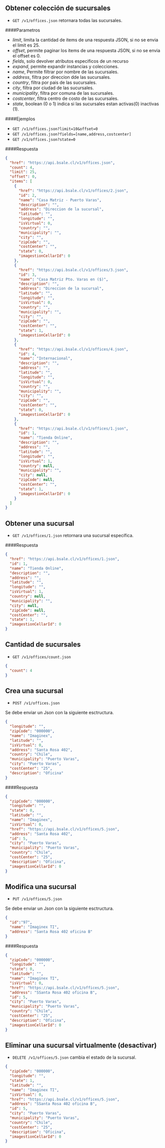 Obtener colección de sucursales
-------------------------------

* `GET /v1/offices.json` retornara todas las sucursales.

####Parametros

- *limit*, limita la cantidad de items de una respuesta JSON, si no se envia el limit es 25.
- *offset*, permite paginar los items de una respuesta JSON, si no se envia el offset es 0.
- *fields*, solo devolver atributos especificos de un recurso
- *expand*, permite expandir instancias y colecciones.
- *name*, Permite filtrar por nombre de las sucursales.
- *address*, filtra por direccion dde las sucursales.
- *country*, filtra por pais de las sucursales.
- *city*, filtra por ciudad de las sucursales.
- *municipality*, filtra por comuna de las sucursales.
- *costcenter*, filtra centro de costo de las sucursales.
- *state*, boolean (0 o 1) indica si las sucursales estan activas(0) inactivas (1).

####Ejemplos

* `GET /v1/offices.json?limit=10&offset=0`
* `GET /v1/offices.json?fields=[name,address,costcenter]`
* `GET /v1/offices.json?state=0`

####Respuesta
```json
{
  "href": "https://api.bsale.cl/v1/offices.json",
  "count": 4,
  "limit": 25,
  "offset": 0,
  "items": [
    {
      "href": "https://api.bsale.cl/v1/offices/2.json",
      "id": 2,
      "name": "Casa Matriz - Puerto Varas",
      "description": "",
      "address": "Direccion de la sucursal",
      "latitude": "",
      "longitude": "",
      "isVirtual": 0,
      "country": "",
      "municipality": "",
      "city": "",
      "zipCode": "",
      "costCenter": "",
      "state": 0,
      "imagestionCellarId": 0
    },
    {
      "href": "https://api.bsale.cl/v1/offices/3.json",
      "id": 3,
      "name": "Casa Matriz Pto. Varas en ($)",
      "description": "",
      "address": "Direccion de la sucursal",
      "latitude": "",
      "longitude": "",
      "isVirtual": 0,
      "country": "",
      "municipality": "",
      "city": "",
      "zipCode": "",
      "costCenter": "",
      "state": 1,
      "imagestionCellarId": 0
    },
    {
      "href": "https://api.bsale.cl/v1/offices/4.json",
      "id": 4,
      "name": "Internacional",
      "description": "",
      "address": "",
      "latitude": "",
      "longitude": "",
      "isVirtual": 0,
      "country": "",
      "municipality": "",
      "city": "",
      "zipCode": "",
      "costCenter": "",
      "state": 0,
      "imagestionCellarId": 0
    },
    {
      "href": "https://api.bsale.cl/v1/offices/1.json",
      "id": 1,
      "name": "Tienda Online",
      "description": "",
      "address": "",
      "latitude": "",
      "longitude": "",
      "isVirtual": 1,
      "country": null,
      "municipality": "",
      "city": null,
      "zipCode": null,
      "costCenter": "",
      "state": 1,
      "imagestionCellarId": 0
    }
  ]
}
```
Obtener una sucursal
--------------------

* `GET /v1/offices/1.json` retornara una sucursal específica.

####Respuesta
```json
{
  "href": "https://api.bsale.cl/v1/offices/1.json",
  "id": 1,
  "name": "Tienda Online",
  "description": "",
  "address": "",
  "latitude": "",
  "longitude": "",
  "isVirtual": 1,
  "country": null,
  "municipality": "",
  "city": null,
  "zipCode": null,
  "costCenter": "",
  "state": 1,
  "imagestionCellarId": 0
}
```
Cantidad de sucursales
----------------------

* `GET /v1/offices/count.json`
```json
{
  "count": 4
}
```
Crea una sucursal
-----------------

* `POST /v1/offices.json`

Se debe enviar un Json con la siguiente esctructura.
```json
{
  "longitude": "",
  "zipCode": "000000",
  "name": "Imaginex",
  "latitude": "",
  "isVirtual": 0,
  "address": "Santa Rosa 402",
  "country": "Chile",
  "municipality": "Puerto Varas",
  "city": "Puerto Varas",
  "costCenter": "25",
  "description": "Oficina"
}
```
####Respuesta
```json
{
  "zipCode": "000000",
  "longitude": "",
  "state": 0,
  "latitude": "",
  "name": "Imaginex",
  "isVirtual": 0,
  "href": "https://api.bsale.cl/v1/offices/5.json",
  "address": "Santa Rosa 402",
  "id": 5,
  "city": "Puerto Varas",
  "municipality": "Puerto Varas",
  "country": "Chile",
  "costCenter": "25",
  "description": "Oficina",
  "imagestionCellarId": 0
}
```
Modifica una sucursal
---------------------

* `PUT /v1/offices/5.json`

Se debe enviar un Json con la siguiente esctructura.
```json
{
  "id":"97",
  "name": "Imaginex TI",
  "address": "Santa Rosa 402 oficina B" 
}
```
####Respuesta
```json
{
  "zipCode": "000000",
  "longitude": "",
  "state": 0,
  "latitude": "",
  "name": "Imaginex TI",
  "isVirtual": 0,
  "href": "https://api.bsale.cl/v1/offices/5.json",
  "address": "SSanta Rosa 402 oficina B",
  "id": 5,
  "city": "Puerto Varas",
  "municipality": "Puerto Varas",
  "country": "Chile",
  "costCenter": "25",
  "description": "Oficina",
  "imagestionCellarId": 0
}
```
Eliminar una sucursal virtualmente (desactivar)
-----------------------------------------------

* `DELETE /v1/offices/5.json` cambia el estado de la sucursal.
```json
{
  "zipCode": "000000",
  "longitude": "",
  "state": 1,
  "latitude": "",
  "name": "Imaginex TI",
  "isVirtual": 0,
  "href": "https://api.bsale.cl/v1/offices/5.json",
  "address": "SSanta Rosa 402 oficina B",
  "id": 5,
  "city": "Puerto Varas",
  "municipality": "Puerto Varas",
  "country": "Chile",
  "costCenter": "25",
  "description": "Oficina",
  "imagestionCellarId": 0
}
```